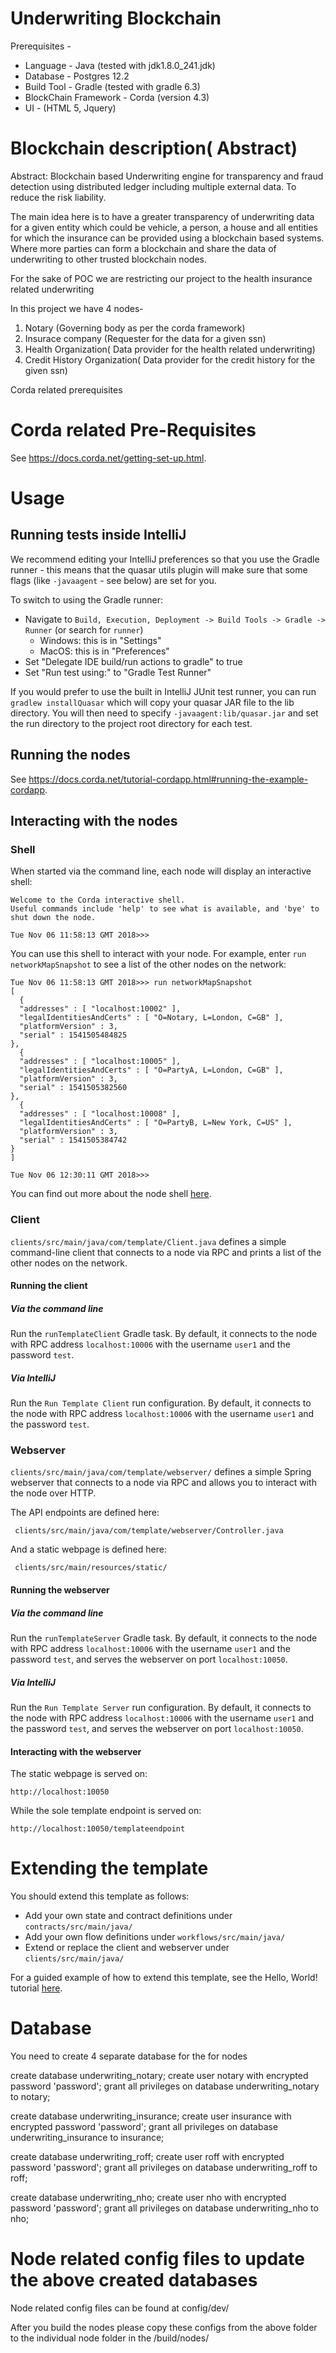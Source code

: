   
# Underwriting Blockchain 

Prerequisites - 
* Language - Java (tested with jdk1.8.0_241.jdk)
* Database - Postgres 12.2
* Build Tool - Gradle (tested with gradle 6.3)
* BlockChain Framework - Corda (version 4.3)
* UI - (HTML 5, Jquery)



# Blockchain description( Abstract)

Abstract:
Blockchain based Underwriting engine for transparency and fraud detection using distributed ledger including multiple 
external data. To reduce the risk liability.

The main idea here is to have a greater transparency of underwriting data for a given entity which could be vehicle, 
a person, a house and all entities for which the insurance can be provided using a blockchain based systems. 
Where more parties can form a blockchain and share the data of underwriting to other trusted blockchain nodes.

For the sake of POC we are restricting our project to the health insurance related underwriting

In this project we have 4 nodes-
1. Notary (Governing body as per the corda framework)
2. Insurace company (Requester for the data for a given ssn)
3. Health Organization( Data provider for the health related underwriting)
4. Credit History Organization( Data provider for the credit history for the given ssn)


Corda related prerequisites

# Corda related Pre-Requisites

See https://docs.corda.net/getting-set-up.html.

# Usage

## Running tests inside IntelliJ
	
We recommend editing your IntelliJ preferences so that you use the Gradle runner - this means that the quasar utils
plugin will make sure that some flags (like ``-javaagent`` - see below) are
set for you.

To switch to using the Gradle runner:

* Navigate to ``Build, Execution, Deployment -> Build Tools -> Gradle -> Runner`` (or search for `runner`)
  * Windows: this is in "Settings"
  * MacOS: this is in "Preferences"
* Set "Delegate IDE build/run actions to gradle" to true
* Set "Run test using:" to "Gradle Test Runner"

If you would prefer to use the built in IntelliJ JUnit test runner, you can run ``gradlew installQuasar`` which will
copy your quasar JAR file to the lib directory. You will then need to specify ``-javaagent:lib/quasar.jar``
and set the run directory to the project root directory for each test.

## Running the nodes

See https://docs.corda.net/tutorial-cordapp.html#running-the-example-cordapp.

## Interacting with the nodes

### Shell

When started via the command line, each node will display an interactive shell:

    Welcome to the Corda interactive shell.
    Useful commands include 'help' to see what is available, and 'bye' to shut down the node.
    
    Tue Nov 06 11:58:13 GMT 2018>>>

You can use this shell to interact with your node. For example, enter `run networkMapSnapshot` to see a list of 
the other nodes on the network:

    Tue Nov 06 11:58:13 GMT 2018>>> run networkMapSnapshot
    [
      {
      "addresses" : [ "localhost:10002" ],
      "legalIdentitiesAndCerts" : [ "O=Notary, L=London, C=GB" ],
      "platformVersion" : 3,
      "serial" : 1541505484825
    },
      {
      "addresses" : [ "localhost:10005" ],
      "legalIdentitiesAndCerts" : [ "O=PartyA, L=London, C=GB" ],
      "platformVersion" : 3,
      "serial" : 1541505382560
    },
      {
      "addresses" : [ "localhost:10008" ],
      "legalIdentitiesAndCerts" : [ "O=PartyB, L=New York, C=US" ],
      "platformVersion" : 3,
      "serial" : 1541505384742
    }
    ]
    
    Tue Nov 06 12:30:11 GMT 2018>>> 

You can find out more about the node shell [here](https://docs.corda.net/shell.html).

### Client

`clients/src/main/java/com/template/Client.java` defines a simple command-line client that connects to a node via RPC 
and prints a list of the other nodes on the network.

#### Running the client

##### Via the command line

Run the `runTemplateClient` Gradle task. By default, it connects to the node with RPC address `localhost:10006` with 
the username `user1` and the password `test`.

##### Via IntelliJ

Run the `Run Template Client` run configuration. By default, it connects to the node with RPC address `localhost:10006` 
with the username `user1` and the password `test`.

### Webserver

`clients/src/main/java/com/template/webserver/` defines a simple Spring webserver that connects to a node via RPC and 
allows you to interact with the node over HTTP.

The API endpoints are defined here:

     clients/src/main/java/com/template/webserver/Controller.java

And a static webpage is defined here:

     clients/src/main/resources/static/

#### Running the webserver

##### Via the command line

Run the `runTemplateServer` Gradle task. By default, it connects to the node with RPC address `localhost:10006` with 
the username `user1` and the password `test`, and serves the webserver on port `localhost:10050`.

##### Via IntelliJ

Run the `Run Template Server` run configuration. By default, it connects to the node with RPC address `localhost:10006` 
with the username `user1` and the password `test`, and serves the webserver on port `localhost:10050`.

#### Interacting with the webserver

The static webpage is served on:

    http://localhost:10050

While the sole template endpoint is served on:

    http://localhost:10050/templateendpoint
    
# Extending the template

You should extend this template as follows:

* Add your own state and contract definitions under `contracts/src/main/java/`
* Add your own flow definitions under `workflows/src/main/java/`
* Extend or replace the client and webserver under `clients/src/main/java/`

For a guided example of how to extend this template, see the Hello, World! tutorial 
[here](https://docs.corda.net/hello-world-introduction.html).



# Database

You need to create 4 separate database for the for nodes

create database underwriting_notary;
create user notary with encrypted password 'password';
grant all privileges on database underwriting_notary to notary;


create database underwriting_insurance;
create user insurance with encrypted password 'password';
grant all privileges on database underwriting_insurance to insurance;


create database underwriting_roff;
create user roff with encrypted password 'password';
grant all privileges on database underwriting_roff to roff;

create database underwriting_nho;
create user nho with encrypted password 'password';
grant all privileges on database underwriting_nho to nho;


# Node related config files to update the above created databases

Node related config files can be found at config/dev/<node-folder>

After you build the nodes please copy these configs from the above folder to the 
individual node folder in the /build/nodes/<node-folder>

